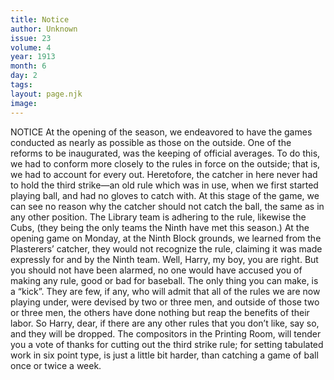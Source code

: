 ```yaml
---
title: Notice
author: Unknown
issue: 23
volume: 4
year: 1913
month: 6
day: 2
tags:
layout: page.njk
image:
---
```

NOTICE       At the opening of the season, we endeavored to have the games conducted as nearly as possible as those on the outside. One of the reforms to be inaugurated, was the keeping of official averages. To do this, we had to conform more closely to the rules in force on the outside; that is, we had to account for every out. Heretofore, the catcher in here never had to hold the third strike—an old rule which was in use, when we first started playing ball, and had no gloves to catch with. At this stage of the game, we can see no reason why the catcher should not catch the ball, the same as in any other position. The Library team is adhering to the rule, likewise the Cubs, (they being the only teams the Ninth have met this season.)       At the opening game on Monday, at the Ninth Block grounds, we learned from the Plasterers’ catcher, they would not recognize the rule, claiming it was made expressly for and by the Ninth team. Well, Harry, my boy, you are right. But you should not have been alarmed, no one would have accused you of making any rule, good or bad for baseball. The only thing you can make, is a “kick”. They are few, if any, who will admit that all of the rules we are now playing under, were devised by two or three men, and outside of those two or three men, the others have done nothing but reap the benefits of their labor.       So Harry, dear, if there are any other rules that you don’t like, say so, and they will be dropped. The compositors in the Printing Room, will tender you a vote of thanks for cutting out the third strike rule; for setting tabulated work in six point type, is just a little bit harder, than catching a game of ball once or twice a week.


